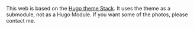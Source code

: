 This web is based on the [Hugo theme Stack](https://github.com/CaiJimmy/hugo-theme-stack). It uses the theme as a submodule, not as a Hugo Module.
If you want some of the photos, please contact me.

